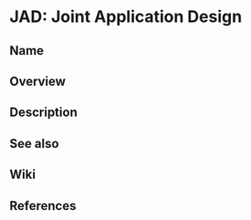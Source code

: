 # JAD: Joint Application Design

## Name

## Overview

## Description

## See also

## Wiki

## References
